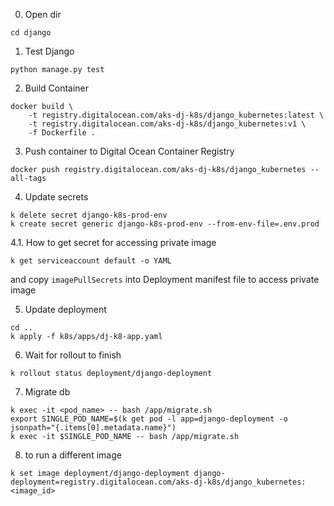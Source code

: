 0. Open dir
```
cd django
```

1. Test Django
```
python manage.py test
```

2. Build Container
```
docker build \
    -t registry.digitalocean.com/aks-dj-k8s/django_kubernetes:latest \
    -t registry.digitalocean.com/aks-dj-k8s/django_kubernetes:v1 \
    -f Dockerfile .
```

3. Push container to Digital Ocean Container Registry
```
docker push registry.digitalocean.com/aks-dj-k8s/django_kubernetes --all-tags
```

4. Update secrets
```
k delete secret django-k8s-prod-env
k create secret generic django-k8s-prod-env --from-env-file=.env.prod
```

4.1. How to get secret for accessing private image
```
k get serviceaccount default -o YAML
```
and copy `imagePullSecrets` into Deployment manifest file to access private image

5. Update deployment
```
cd ..
k apply -f k8s/apps/dj-k8-app.yaml
```

6. Wait for rollout to finish
```
k rollout status deployment/django-deployment
```

7. Migrate db
```
k exec -it <pod_name> -- bash /app/migrate.sh 
export SINGLE_POD_NAME=$(k get pod -l app=django-deployment -o jsonpath="{.items[0].metadata.name}")
k exec -it $SINGLE_POD_NAME -- bash /app/migrate.sh 
```

8. to run a different image
```
k set image deployment/django-deployment django-deployment=registry.digitalocean.com/aks-dj-k8s/django_kubernetes:<image_id>
```